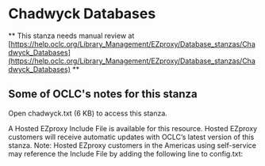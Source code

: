 # Chadwyck Databases
** This stanza needs manual review at [https://help.oclc.org/Library_Management/EZproxy/Database_stanzas/Chadwyck_Databases](https://help.oclc.org/Library_Management/EZproxy/Database_stanzas/Chadwyck_Databases) **

## Some of OCLC's notes for this stanza

Open chadwyck.txt (6 KB) to access this stanza.

A Hosted EZproxy Include File is available for this resource. Hosted EZproxy customers will receive automatic updates with OCLC&rsquo;s latest version of this stanza. Note: Hosted EZproxy customers in the Americas using self-service may reference the Include File by adding the following line to config.txt:

&nbsp;
